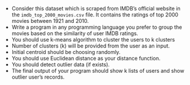 - Consider this dataset which is scraped from IMDB’s official website in the `imdb_top_2000_movies.csv` file. It contains the ratings of top 2000 movies between 1921 and 2010.
- Write a program in any programming language you prefer to group the movies based on the similarity of user IMDB ratings.
- You should use k-means algorithm to cluster the users to k clusters
- Number of clusters (k) will be provided from the user as an input.
- Initial centroid should be choosing randomly.
- You should use Euclidean distance as your distance function.
- You should detect outlier data (if exists).
- The final output of your program should show k lists of users and show outlier user’s records.
